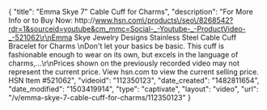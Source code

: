 {
    "title": "Emma Skye 7\" Cable Cuff for Charms",
    "description": "For More Info or to Buy Now: http:\/\/www.hsn.com\/products\/seo\/8268542?rdr=1&sourceid=youtube&cm_mmc=Social-_-Youtube-_-ProductVideo-_-521062\r\nEmma Skye Jewelry Designs Stainless Steel Cable Cuff Bracelet for Charms \nDon't let your basics be basic. This cuff is fashionable enough to wear on its own, but excels in the language of charms,...\r\nPrices shown on the previously recorded video may not represent the current price.  View hsn.com to view the current selling price. HSN Item #521062",
    "videoid": "112350123",
    "date_created": "1482811654",
    "date_modified": "1503419914",
    "type": "captivate",
    "layout": "video",
    "url": "\/v\/emma-skye-7-cable-cuff-for-charms\/112350123"
}